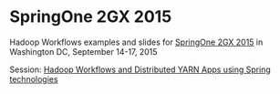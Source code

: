 SpringOne 2GX 2015
==================

Hadoop Workflows examples and slides for [SpringOne 2GX 2015](http://springone2gx.com/) in Washington DC, September 14-17, 2015

Session:
[Hadoop Workflows and Distributed YARN Apps using Spring technologies](https://2015.event.springone2gx.com/schedule/sessions/hadoop_workflows_and_distributed_yarn_apps_using_spring_technologies.html)
